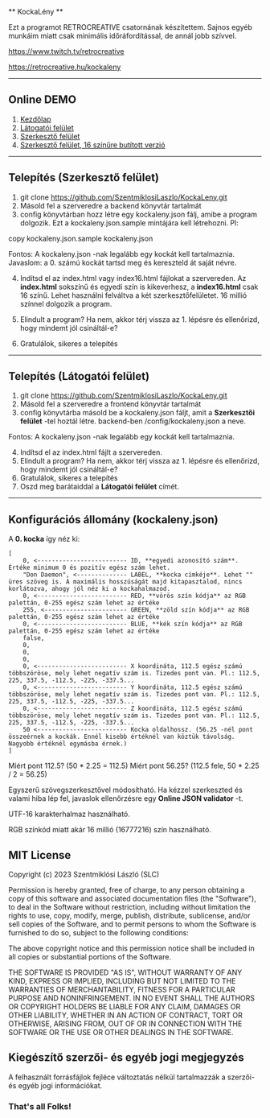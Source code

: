 ** KockaLény **

Ezt a programot RETROCREATIVE csatornának készítettem. Sajnos egyéb munkáim miatt csak minimális időráfordítással, de annál jobb szívvel.

https://www.twitch.tv/retrocreative

https://retrocreative.hu/kockaleny

---

## Online DEMO

1. [Kezdőlap](http://slc.hu/kockaleny/)
2. [Látogatói felület](http://slc.hu/kockaleny/frontend/)
3. [Szerkesztő felület](http://slc.hu/kockaleny/backend/)
4. [Szerkesztő felület, 16 színűre butított verzió](http://slc.hu/kockaleny/backend/index16.html)

---

## Telepítés (Szerkesztő felület)

1. git clone https://github.com/SzentmiklosiLaszlo/KockaLeny.git
2. Másold fel a szerveredre a backend könyvtár tartalmát
3. config könyvtárban hozz létre egy kockaleny.json fálj, amibe a program dolgozik. Ezt a kockaleny.json.sample mintájára kell létrehozni. Pl:

copy kockaleny.json.sample kockaleny.json

Fontos: A kockaleny.json -nak legalább egy kockát kell tartalmaznia. Javaslom: a 0. számú kockát tartsd meg és kereszteld át saját névre.

4. Indítsd el az index.html vagy index16.html fájlokat a szervereden. Az **index.html** sokszínű és egyedi szín is kikeverhesz, a **index16.html** csak 16 színű. Lehet használni felváltva a két szerkesztőfelületet. 16 millió színnel dolgozik a program.

5. Elindult a program? Ha nem, akkor térj vissza az 1. lépésre és ellenőrizd, hogy mindemt jól csináltál-e?
6. Gratulálok, sikeres a telepítés

---

## Telepítés (Látogatói felület)

1. git clone https://github.com/SzentmiklosiLaszlo/KockaLeny.git
2. Másold fel a szerveredre a frontend könyvtár tartalmát
3. config könyvtárba másold be a kockaleny.json fáljt, amit a **Szerkesztői felület** -tel hoztál létre. backend-ben /config/kockaleny.json a neve.

Fontos: A kockaleny.json -nak legalább egy kockát kell tartalmaznia.

4. Indítsd el az index.html fájlt a szervereden.
5. Elindult a program? Ha nem, akkor térj vissza az 1. lépésre és ellenőrizd, hogy mindemt jól csináltál-e?
6. Gratulálok, sikeres a telepítés
7. Oszd meg barátaiddal a **Látogatói felület** címét.

---

## Konfigurációs állomány (kockaleny.json)

A **0. kocka** így néz ki:
```
[
	0, <------------------------- ID, **egyedi azonosító szám**. Értéke minimum 0 és pozitív egész szám lehet.
	"Don Daemon", <-------------- LABEL, **kocka címkéje**. Lehet "" üres szöveg is. A maximális hosszúságát majd kitapasztalod, nincs korlátozva, ahogy jól néz ki a kockahalmazod.
	0, <------------------------- RED, **vörös szín kódja** az RGB palettán, 0-255 egész szám lehet az értéke
	255, <----------------------- GREEN, **zöld szín kódja** az RGB palettán, 0-255 egész szám lehet az értéke
	0, <------------------------- BLUE, **kék szín kódja** az RGB palettán, 0-255 egész szám lehet az értéke
	false,
	0,
	0,
	0,
	0, <------------------------- X koordináta, 112.5 egész számú többszöröse, mely lehet negatív szám is. Tizedes pont van. Pl.: 112.5, 225, 337.5, -112.5, -225, -337.5...
	0, <------------------------- Y koordináta, 112.5 egész számú többszöröse, mely lehet negatív szám is. Tizedes pont van. Pl.: 112.5, 225, 337.5, -112.5, -225, -337.5...
	0, <------------------------- Z koordináta, 112.5 egész számú többszöröse, mely lehet negatív szám is. Tizedes pont van. Pl.: 112.5, 225, 337.5, -112.5, -225, -337.5...
	50 <------------------------- Kocka oldalhossz. (56.25 -nél pont összeérnek a kockák. Ennél kisebb értéknél van köztük távolság. Nagyobb értéknél egymásba érnek.)
]
```

Miért pont 112.5? (50 * 2.25 = 112.5)
Miért pont 56.25? (112.5 fele, 50 * 2.25 / 2 = 56.25)

Egyszerű szövegszerkesztővel módosítható. Ha kézzel szerkeszted és valami hiba lép fel, javaslok ellenőrzésre egy **Online JSON validator** -t.

UTF-16 karakterhalmaz használható.

RGB színkód miatt akár 16 millió (16777216) szín használható.

## MIT License

Copyright (c) 2023 Szentmiklósi László (SLC)

Permission is hereby granted, free of charge, to any person obtaining a copy
of this software and associated documentation files (the "Software"), to deal
in the Software without restriction, including without limitation the rights
to use, copy, modify, merge, publish, distribute, sublicense, and/or sell
copies of the Software, and to permit persons to whom the Software is
furnished to do so, subject to the following conditions:

The above copyright notice and this permission notice shall be included in all
copies or substantial portions of the Software.

THE SOFTWARE IS PROVIDED "AS IS", WITHOUT WARRANTY OF ANY KIND, EXPRESS OR
IMPLIED, INCLUDING BUT NOT LIMITED TO THE WARRANTIES OF MERCHANTABILITY,
FITNESS FOR A PARTICULAR PURPOSE AND NONINFRINGEMENT. IN NO EVENT SHALL THE
AUTHORS OR COPYRIGHT HOLDERS BE LIABLE FOR ANY CLAIM, DAMAGES OR OTHER
LIABILITY, WHETHER IN AN ACTION OF CONTRACT, TORT OR OTHERWISE, ARISING FROM,
OUT OF OR IN CONNECTION WITH THE SOFTWARE OR THE USE OR OTHER DEALINGS IN THE
SOFTWARE.

## Kiegészítő szerzői- és egyéb jogi megjegyzés

A felhasznált forrásfájlok fejléce változtatás nélkül tartalmazzák a szerzői- és egyéb jogi információkat.

### That's all Folks!
